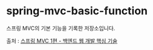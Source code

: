 # spring-mvc-basic-function
스프링 MVC의 기본 기능을 기록한 저장소입니다. <br>

출처 : [스프링 MVC 1편 - 백엔드 웹 개발 핵심 기술](https://www.inflearn.com/course/%EC%8A%A4%ED%94%84%EB%A7%81-mvc-1/dashboard)
